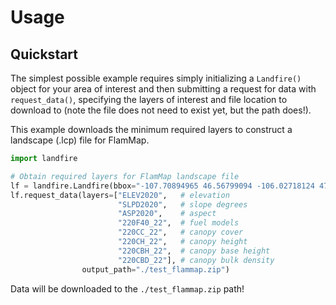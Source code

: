 # Usage

## Quickstart

The simplest possible example requires simply initializing a `Landfire()` object for your area of interest and then submitting a request for data with `request_data()`, specifying the layers of interest and file location to download to (note the file does not need to exist yet, but the path does!).

This example downloads the minimum required layers to construct a landscape (.lcp) file for FlamMap.

```python
import landfire

# Obtain required layers for FlamMap landscape file
lf = landfire.Landfire(bbox="-107.70894965 46.56799094 -106.02718124 47.34869094")
lf.request_data(layers=["ELEV2020",   # elevation
                        "SLPD2020",   # slope degrees
                        "ASP2020",    # aspect
                        "220F40_22",  # fuel models
                        "220CC_22",   # canopy cover
                        "220CH_22",   # canopy height
                        "220CBH_22",  # canopy base height
                        "220CBD_22"], # canopy bulk density
                output_path="./test_flammap.zip")
```

Data will be downloaded to the `./test_flammap.zip` path!
